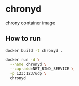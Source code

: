 # chronyd
chrony container image

## How to run

```sh
docker build -t chronyd .

docker run -d \
  --name chronyd \
  --cap-add=NET_BIND_SERVICE \
  -p 123:123/udp \
  chronyd
```
